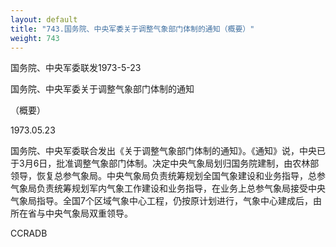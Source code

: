 ```yaml
---
layout: default
title: "743.国务院、中央军委关于调整气象部门体制的通知（概要）"
weight: 743
---
```


国务院、中央军委联发1973-5-23

国务院、中央军委关于调整气象部门体制的通知

（概要）

1973.05.23

国务院、中央军委联合发出《关于调整气象部门体制的通知》。《通知》说，中央已于3月6日，批准调整气象部门体制。决定中央气象局划归国务院建制，由农林部领导，恢复总参气象局。中央气象局负责统筹规划全国气象建设和业务指导，总参气象局负责统筹规划军内气象工作建设和业务指导，在业务上总参气象局接受中央气象局指导。全国7个区域气象中心工程，仍按原计划进行，气象中心建成后，由所在省与中央气象局双重领导。

CCRADB

